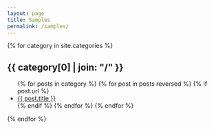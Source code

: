 ```yaml
---
layout: page
title: Samples
permalink: /samples/
---
```


{% for category in site.categories %} 
  <h2>{{ category[0] | join: "/" }}</h2>
  <ul>
  	{% for posts in category %}
      {% for post in posts reversed %}
      {% if post.url %} 
        <li><a href="{{site.baseurl}}{{ post.url }}">{{ post.title }}</a></li>
      {% endif %}
      {% endfor %}
    {% endfor %}
  </ul>
{% endfor %}